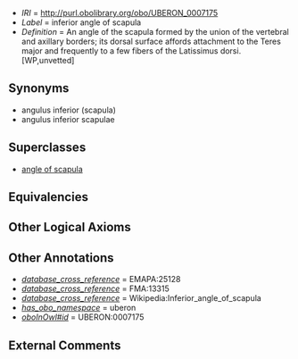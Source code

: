  * *IRI* = http://purl.obolibrary.org/obo/UBERON_0007175
 * *Label* = inferior angle of scapula
 * *Definition* = An angle of the scapula  formed by the union of the vertebral and axillary borders; its dorsal surface affords attachment to the Teres major and frequently to a few fibers of the Latissimus dorsi.[WP,unvetted]

## Synonyms

 * angulus inferior (scapula)
 * angulus inferior scapulae

## Superclasses

 * [angle of scapula](../../UBERON/72/UBERON_0007172.md)

## Equivalencies


## Other Logical Axioms


## Other Annotations

 * *[database_cross_reference](../../ef/oboInOwl#hasDbXref.md)* = EMAPA:25128
 * *[database_cross_reference](../../ef/oboInOwl#hasDbXref.md)* = FMA:13315
 * *[database_cross_reference](../../ef/oboInOwl#hasDbXref.md)* = Wikipedia:Inferior_angle_of_scapula
 * *[has_obo_namespace](../../ce/oboInOwl#hasOBONamespace.md)* = uberon
 * *[oboInOwl#id](../../id/oboInOwl#id.md)* = UBERON:0007175

## External Comments

